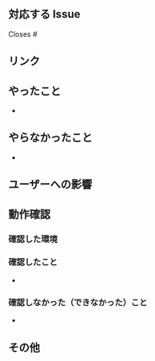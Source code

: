 ## 対応する Issue

<!-- 該当の Issue を Close したくない場合は、 `Closes` の文言を削除する。 -->
Closes #

## リンク

<!-- タスク管理/整理用の Notion ページや参考にしたサイト等があれば記載する。 -->

## やったこと

- 

## やらなかったこと

- 

## ユーザーへの影響

<!-- ユーザーから見て、できるようになったことやできなくなったこと等を記載する。 -->

## 動作確認

### 確認した環境

### 確認したこと
<!-- スクショや動画を貼っても良い。 -->

- 

### 確認しなかった（できなかった）こと

- 

## その他
